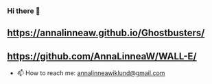 ### Hi there 👋



https://annalinneaw.github.io/Ghostbusters/
------------------------------------------------
https://github.com/AnnaLinneaW/WALL-E/
------------------------------------------------


- 📫 How to reach me: annalinneawiklund@gmail.com


